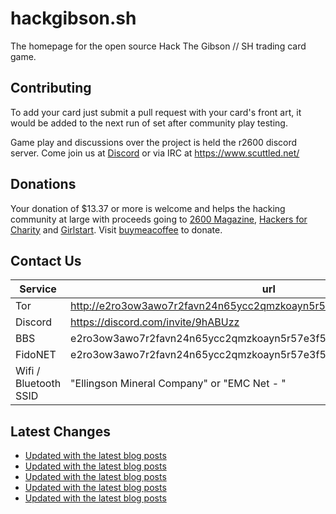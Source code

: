 # hackgibson.sh
The homepage for the open source Hack The Gibson // SH trading card game.


## Contributing

To add your card just submit a pull request with your card's front art, it would be added to the next run of set after community play testing.

Game play and discussions over the project is held the r2600 discord server. Come join us at [Discord](https://discord.com/invite/9hABUzz) or via IRC at https://www.scuttled.net/


## Donations

Your donation of $13.37 or more is welcome and helps the hacking community at large with proceeds going to [2600 Magazine](https://2600.com/), [Hackers for Charity](https://hackersforcharity.org) and [Girlstart](https://girlstart.org).  Visit [buymeacoffee](https://www.buymeacoffee.com/hackgibson.sh) to donate.


## Contact Us

Service | url
-|-
Tor | http://e2ro3ow3awo7r2favn24n65ycc2qmzkoayn5r57e3f56nvjwdcgg32ad.onion
Discord | https://discord.com/invite/9hABUzz
BBS | e2ro3ow3awo7r2favn24n65ycc2qmzkoayn5r57e3f56nvjwdcgg32ad.onion:23
FidoNET | e2ro3ow3awo7r2favn24n65ycc2qmzkoayn5r57e3f56nvjwdcgg32ad.onion:24554
Wifi / Bluetooth SSID | "Ellingson Mineral Company" or "EMC Net - <fidonet address>"

## Latest Changes
<!-- BLOG-POST-LIST:START -->
- [Updated with the latest blog posts](https://github.com/DFW2600/hackgibson.sh/commit/5c1ebc10bc49466f9b517fdb26c70d81674e278d)
- [Updated with the latest blog posts](https://github.com/DFW2600/hackgibson.sh/commit/22db54067872b12f34bc2ee7f6b509e33de5ccb4)
- [Updated with the latest blog posts](https://github.com/DFW2600/hackgibson.sh/commit/a26c0c47e718b94db77578b0381f3f6bf8be8527)
- [Updated with the latest blog posts](https://github.com/DFW2600/hackgibson.sh/commit/1f56a1f198edbc9d9a102cf7812c9144a23730a3)
- [Updated with the latest blog posts](https://github.com/DFW2600/hackgibson.sh/commit/f952c10bd1ffb5c5d538472fad14fcc2e2692d62)
<!-- BLOG-POST-LIST:END -->
